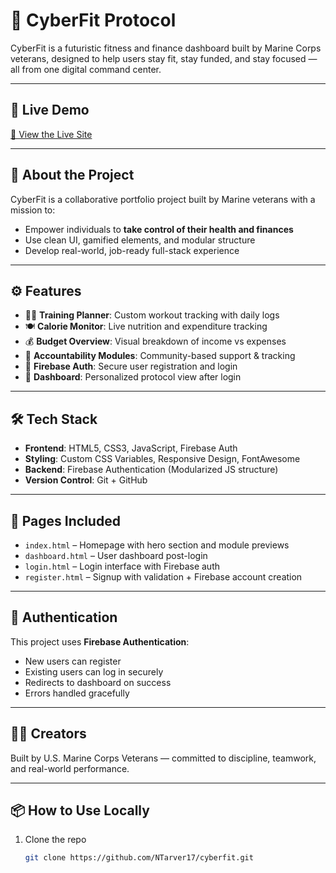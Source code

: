 # 💪 CyberFit Protocol

CyberFit is a futuristic fitness and finance dashboard built by Marine Corps veterans, designed to help users stay fit, stay funded, and stay focused — all from one digital command center.

---

## 🚀 Live Demo
[🔗 View the Live Site](https://your-live-site-url.com) 

---

## 🧠 About the Project

CyberFit is a collaborative portfolio project built by Marine veterans with a mission to:

- Empower individuals to **take control of their health and finances**
- Use clean UI, gamified elements, and modular structure
- Develop real-world, job-ready full-stack experience

---

## ⚙️ Features

- 🏋️‍♂️ **Training Planner**: Custom workout tracking with daily logs
- 🍽️ **Calorie Monitor**: Live nutrition and expenditure tracking
- 💰 **Budget Overview**: Visual breakdown of income vs expenses
- 🧠 **Accountability Modules**: Community-based support & tracking
- 🔐 **Firebase Auth**: Secure user registration and login
- 🎯 **Dashboard**: Personalized protocol view after login

---

## 🛠️ Tech Stack

- **Frontend**: HTML5, CSS3, JavaScript, Firebase Auth
- **Styling**: Custom CSS Variables, Responsive Design, FontAwesome
- **Backend**: Firebase Authentication (Modularized JS structure)
- **Version Control**: Git + GitHub

---

## 🧩 Pages Included

- `index.html` – Homepage with hero section and module previews
- `dashboard.html` – User dashboard post-login
- `login.html` – Login interface with Firebase auth
- `register.html` – Signup with validation + Firebase account creation

---

## 🔐 Authentication

This project uses **Firebase Authentication**:
- New users can register
- Existing users can log in securely
- Redirects to dashboard on success
- Errors handled gracefully

---

## 👨‍💻 Creators

Built by U.S. Marine Corps Veterans — committed to discipline, teamwork, and real-world performance.

---

## 📦 How to Use Locally

1. Clone the repo  
   ```bash
   git clone https://github.com/NTarver17/cyberfit.git
